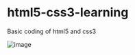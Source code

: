 # html5-css3-learning
Basic coding of html5 and css3

![image](https://user-images.githubusercontent.com/112454322/202866580-2981aff7-5f00-4a95-b4ee-0d26347771f0.png)

